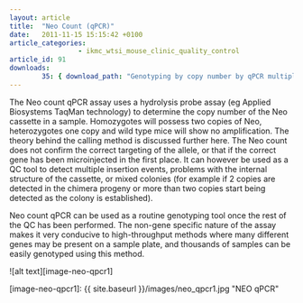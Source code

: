 ```yaml
---
layout: article
title:  "Neo Count (qPCR)"
date:   2011-11-15 15:15:42 +0100
article_categories:
                 - ikmc_wtsi_mouse_clinic_quality_control
article_id: 91
downloads:
        35: { download_path: "Genotyping by copy number by qPCR multiplex.pdf"} 
---
```


The Neo count qPCR assay uses a hydrolysis probe assay (eg Applied Biosystems TaqMan technology) to determine the copy number of the Neo cassette in a sample. Homozygotes will possess two copies of Neo, heterozygotes one copy and wild type mice will show no amplification. The theory behind the calling method is discussed further here.
The Neo count does not confirm the correct targeting of the allele, or that if the correct gene has been microinjected in the first place. It can however be used as a QC tool to detect multiple insertion events, problems with the internal structure of the cassette, or mixed colonies (for example if 2 copies are detected in the chimera progeny or more than two copies start being detected as the colony is established).

Neo count qPCR can be used as a routine genotyping tool once the rest of the QC has been performed. The non-gene specific nature of the assay makes it very conducive to high-throughput methods where many different genes may be present on a sample plate, and thousands of samples can be easily genotyped using this method.

![alt text][image-neo-qpcr1]

[image-neo-qpcr1]: {{ site.baseurl }}/images/neo_qpcr1.jpg "NEO qPCR"